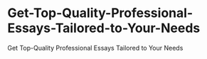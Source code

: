# Get-Top-Quality-Professional-Essays-Tailored-to-Your-Needs
Get Top-Quality Professional Essays Tailored to Your Needs
